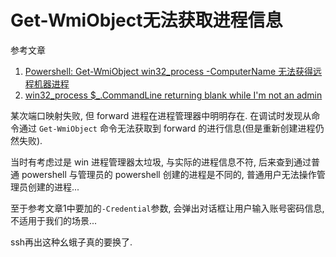 # Get-WmiObject无法获取进程信息

参考文章

1. [Powershell: Get-WmiObject win32_process -ComputerName 无法获得远程机器进程](https://zhidao.baidu.com/question/502748251.html)
2. [win32_process $_.CommandLine returning blank while I'm not an admin](https://social.technet.microsoft.com/Forums/scriptcenter/en-US/5eb197e2-aeeb-4eb6-9e5b-9f90966e5d79/win32process-commandline-returning-blank-while-im-not-an-admin?forum=ITCG)

某次端口映射失败, 但 forward 进程在进程管理器中明明存在. 在调试时发现从命令通过 `Get-WmiObject` 命令无法获取到 forward 的进行信息(但是重新创建进程仍然失败).

当时有考虑过是 win 进程管理器太垃圾, 与实际的进程信息不符, 后来查到通过普通 powershell 与管理员的 powershell 创建的进程是不同的, 普通用户无法操作管理员创建的进程...

至于参考文章1中要加的`-Credential`参数, 会弹出对话框让用户输入账号密码信息, 不适用于我们的场景...

ssh再出这种幺蛾子真的要换了.

